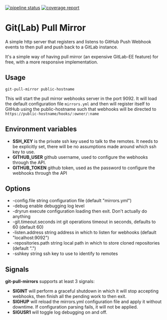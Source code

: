 [![pipeline status](https://gitlab.com/yakshaving.art/git-pull-mirror/badges/master/pipeline.svg)](https://gitlab.com/yakshaving.art/git-pull-mirror/commits/master)
[![coverage report](https://gitlab.com/yakshaving.art/git-pull-mirror/badges/master/coverage.svg?job=test)](https://gitlab.com/yakshaving.art/git-pull-mirror/commits/master)

# Git(Lab) Pull Mirror

A simple http server that registers and listens to GitHub Push Webhook events
to then pull and push back to a GitLab instance.

It's a simple way of having pull mirror (an expensive GitLab-EE feature) for
free, with a more responsive implementation.

## Usage

`git-pull-mirror public-hostname`

This will start the pull mirror webhooks server in the port 9092. It will
load the default configuration file `mirrors.yml` and then will register
itself to GitHub using the public-hostname such that webhooks will be
directed to `https://public-hostname/hooks/:owner/:name`

## Environment variables

- **SSH_KEY** is the private ssh key used to talk to the remotes. It needs to
    be explicitly set, there will be no assumptions made around which ssh key to
    use.
- **GITHUB_USER** github username, used to configure the webhooks through the
    API.
- **GITHUB_TOKEN** github token, used as the password to configure the
    webhooks through the API

## Options

- -config.file string
    configuration file (default "mirrors.yml")
- -debug
    enable debugging log level
- -dryrun
    execute configuration loading then exit. Don't actually do anything
- -git.timeout.seconds int
    git operations timeout in seconds, defaults to 60 (default 60)
- -listen.address string
    address in which to listen for webhooks (default "localhost:9092")
- -repositories.path string
    local path in which to store cloned repositories (default ".")
- -sshkey string
    ssh key to use to identify to remotes

## Signals

**git-pull-mirrors** supports at least 3 signals:

- **SIGINT** will perform a graceful shutdown in which it will stop accepting
    webhooks, then finish all the pending work to then exit.
- **SIGHUP** will reload the mirrors.yml configuration file and apply it
    without downtime. If configuration parsing fails, it will not be applied.
- **SIGUSR1** will toggle log debugging on and off.
